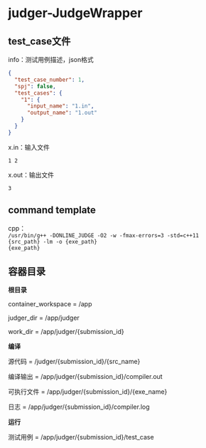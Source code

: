 # judger-JudgeWrapper

## test_case文件
info：测试用例描述，json格式
```json
{
  "test_case_number": 1,
  "spj": false,
  "test_cases": {
    "1": {
      "input_name": "1.in",
      "output_name": "1.out"
    }
  }
}
```

x.in：输入文件
```
1 2
```

x.out：输出文件
```
3
```

## command template
cpp：<br>
`/usr/bin/g++ -DONLINE_JUDGE -O2 -w -fmax-errors=3 -std=c++11 {src_path} -lm -o {exe_path}`<br>
`{exe_path}`<br>

## 容器目录
**根目录**

container_workspace = /app

judger_dir = /app/judger

work_dir = /app/judger/{submission_id}

**编译**

源代码 = /judger/{submission_id}/{src_name}

编译输出 = /app/judger/{submission_id}/compiler.out

可执行文件 = /app/judger/{submission_id}/{exe_name}

日志 = /app/judger/{submission_id}/compiler.log

**运行**

测试用例 = /app/judger/{submission_id}/test_case
